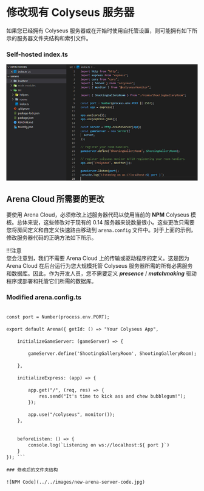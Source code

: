 # 修改现有 Colyseus 服务器

如果您已经拥有 Colyseus 服务器或在开始时使用自托管设置，则可能拥有如下所示的服务器文件夹结构和索引文件。

### Self-hosted index.ts

![NPM Code](../../images/standalone-colyseus-server.jpg)

## Arena Cloud 所需要的更改

要使用 Arena Cloud，必须修改上述服务器代码以使用当前的 **NPM** Colyseus 模板。总体来说，这些修改对于现有的 0.14 服务器来说数量很小。这些更改只需要您将房间定义和自定义快速路由移动到 ```arena.config``` 文件中。对于上面的示例，修改服务器代码的正确方法如下所示。

!!!注意   
    您会注意到，我们不需要 Arena Cloud 上的传输或驱动程序的定义。这是因为 Arena Cloud 在后台运行为您大规模托管 Colyseus 服务器所需的所有必需服务和数据库。因此，作为开发人员，您不需要定义 ***presence*** / ***matchmaking*** 驱动程序或部署和托管它们所需的数据库。


### Modified arena.config.ts

``` import Arena from "@colyseus/arena"; import { monitor } from "@colyseus/monitor"; import { ShootingGalleryRoom } from "./rooms/ShootingGalleryRoom";

const port = Number(process.env.PORT);

export default Arena({ getId: () => "Your Colyseus App",

    initializeGameServer: (gameServer) => {

        gameServer.define('ShootingGalleryRoom', ShootingGalleryRoom);

    },

    initializeExpress: (app) => {

        app.get("/", (req, res) => {
            res.send("It's time to kick ass and chew bubblegum!");
        });

        app.use("/colyseus", monitor());
    },


    beforeListen: () => {
        console.log(`Listening on ws://localhost:${ port }`)
    }
}); ```

### 修改后的文件夹结构

![NPM Code](../../images/new-arena-server-code.jpg)